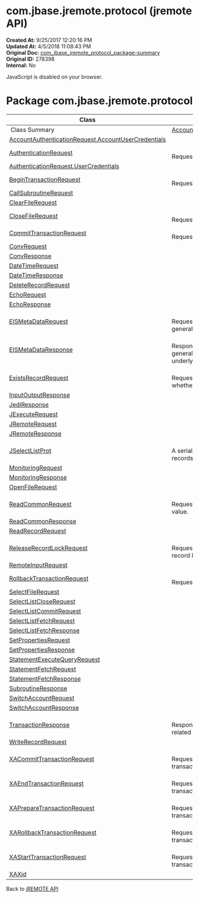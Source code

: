 # com.jbase.jremote.protocol (jremote API)

**Created At:** 9/25/2017 12:20:16 PM  
**Updated At:** 4/5/2018 11:08:43 PM  
**Original Doc:** [com_jbase_jremote_protocol_package-summary](https://docs.jbase.com/39270-protocol/com_jbase_jremote_protocol_package-summary)  
**Original ID:** 278398  
**Internal:** No  

<!--<br>    try {<br>        if (location.href.indexOf('is-external=true') == -1) {<br>            parent.document.title="com.jbase.jremote.protocol (jremote   API)";<br>        }<br>    }<br>    catch(err) {<br>    }<br>//-->
JavaScript is disabled on your browser.



<!--<br>  allClassesLink = document.getElementById("allclasses\_navbar\_top");<br>  if(window==top) {<br>    allClassesLink.style.display = "block";<br>  }<br>  else {<br>    allClassesLink.style.display = "none";<br>  }<br>  //-->

# Package com.jbase.jremote.protocol

| Class<br> | Description<br> |
| --- | --- |
 Class Summary  | [AccountAuthenticationRequest](./../accountauthenticationrequest-%28jremote-api%29 "class in com.jbase.jremote.protocol")<br> | <br>Request for authentication.<br> |
| [AccountAuthenticationRequest.AccountUserCredentials](./../accountauthenticationrequest-%28jremote-api%29 "class in com.jbase.jremote.protocol")<br> |  <br> |
| [AuthenticationRequest](./../authenticationrequest-%28jremote-api%29 "class in com.jbase.jremote.protocol")<br> | <br>Request for authentication.<br> |
| [AuthenticationRequest.UserCredentials](./../authenticationrequest-%28jremote-api%29 "class in com.jbase.jremote.protocol")<br> |  <br> |
| [BeginTransactionRequest](./../begintransactionrequest-%28jremote-api%29 "class in com.jbase.jremote.protocol")<br> | <br>Request to start transaction.<br> |
| [CallSubroutineRequest](./../callsubroutinerequest-%28jremote-api%29 "class in com.jbase.jremote.protocol")<br> |  <br> |
| [ClearFileRequest](./../clearfilerequest-%28jremote-api%29 "class in com.jbase.jremote.protocol")<br> |  <br> |
| [CloseFileRequest](./../closefilerequest-%28jremote-api%29 "class in com.jbase.jremote.protocol")<br> | <br>Request jBASE to close a file.<br> |
| [CommitTransactionRequest](./../committransactionrequest-%28jremote-api%29 "class in com.jbase.jremote.protocol")<br> | <br>Request to commit transaction.<br> |
| [ConvRequest](./../convrequest-%28jremote-api%29 "class in com.jbase.jremote.protocol")<br> |  <br> |
| [ConvResponse](./../convresponse-%28jremote-api%29 "class in com.jbase.jremote.protocol")<br> |  <br> |
| [DateTimeRequest](./../datetimerequest-%28jremote-api%29 "class in com.jbase.jremote.protocol")<br> |  <br> |
| [DateTimeResponse](./../datetimeresponse-%28jremote-api%29 "class in com.jbase.jremote.protocol")<br> |  <br> |
| [DeleteRecordRequest](./../deleterecordrequest-%28jremote-api%29 "class in com.jbase.jremote.protocol")<br> |  <br> |
| [EchoRequest](./../echorequest-%28jremote-api%29 "class in com.jbase.jremote.protocol")<br> |  <br> |
| [EchoResponse](./../echoresponse-%28jremote-api%29 "class in com.jbase.jremote.protocol")<br> |  <br> |
| [EISMetaDataRequest](./../eismetadatarequest-%28jremote-api%29 "class in com.jbase.jremote.protocol")<br> | <br>Request jBASE to retrieve general meta data.<br> |
| [EISMetaDataResponse](./../eismetadataresponse-%28jremote-api%29 "class in com.jbase.jremote.protocol")<br> | <br>Response object which reads general meta data of the underlying EIS instance.<br> |
| [ExistsRecordRequest](./../existsrecordrequest-%28jremote-api%29 "class in com.jbase.jremote.protocol")<br> | <br>Request jBASE to check whether a file record exists.<br> |
| [InputOutputResponse](./../inputoutputresponse-%28jremote-api%29 "class in com.jbase.jremote.protocol")<br> |  <br> |
| [JediResponse](./../jediresponse-%28jremote-api%29 "class in com.jbase.jremote.protocol")<br> |  <br> |
| [JExecuteRequest](./../jexecuterequest-%28jremote-api%29 "class in com.jbase.jremote.protocol")<br> |  <br> |
| [JRemoteRequest](./../jremoterequest-%28jremote-api%29 "class in com.jbase.jremote.protocol")<br> |  <br> |
| [JRemoteResponse](./../jremoteresponse-%28jremote-api%29 "class in com.jbase.jremote.protocol")<br> |  <br> |
| [JSelectListProt](./../jselectlistprot-%28jremote-api%29 "class in com.jbase.jremote.protocol")<br> | <br>A serializable list of jBASE file records.<br> |
| [MonitoringRequest](./../monitoringrequest-%28jremote-api%29 "class in com.jbase.jremote.protocol")<br> |  <br> |
| [MonitoringResponse](./../monitoringresponse-%28jremote-api%29 "class in com.jbase.jremote.protocol")<br> |  <br> |
| [OpenFileRequest](./../openfilerequest-%28jremote-api%29 "class in com.jbase.jremote.protocol")<br> |  <br> |
| [ReadCommonRequest](./../readcommonrequest-%28jremote-api%29 "class in com.jbase.jremote.protocol")<br> | <br>Request to read common value.<br> |
| [ReadCommonResponse](./../readcommonresponse-%28jremote-api%29 "class in com.jbase.jremote.protocol")<br> |  <br> |
| [ReadRecordRequest](./../readrecordrequest-%28jremote-api%29 "class in com.jbase.jremote.protocol")<br> |  <br> |
| [ReleaseRecordLockRequest](./../releaserecordlockrequest-%28jremote-api%29 "class in com.jbase.jremote.protocol")<br> | <br>Request jBASE to release a record lock.<br> |
| [RemoteInputRequest](./../remoteinputrequest-%28jremote-api%29 "class in com.jbase.jremote.protocol")<br> |  <br> |
| [RollbackTransactionRequest](./../rollbacktransactionrequest-%28jremote-api%29 "class in com.jbase.jremote.protocol")<br> | <br>Request to commit transaction.<br> |
| [SelectFileRequest](./../selectfilerequest-%28jremote-api%29 "class in com.jbase.jremote.protocol")<br> |  <br> |
| [SelectListCloseRequest](./../selectlistcloserequest-%28jremote-api%29 "class in com.jbase.jremote.protocol")<br> |  <br> |
| [SelectListCommitRequest](./../selectlistcommitrequest-%28jremote-api%29 "class in com.jbase.jremote.protocol")<br> |  <br> |
| [SelectListFetchRequest](./../selectlistfetchrequest-%28jremote-api%29 "class in com.jbase.jremote.protocol")<br> |  <br> |
| [SelectListFetchResponse](./../selectlistfetchresponse-%28jremote-api%29 "class in com.jbase.jremote.protocol")<br> |  <br> |
| [SetPropertiesRequest](./../setpropertiesrequest-%28jremote-api%29 "class in com.jbase.jremote.protocol")<br> |  <br> |
| [SetPropertiesResponse](./../setpropertiesresponse-%28jremote-api%29 "class in com.jbase.jremote.protocol")<br> |  <br> |
| [StatementExecuteQueryRequest](./../statementexecutequeryrequest-%28jremote-api%29 "class in com.jbase.jremote.protocol")<br> |  <br> |
| [StatementFetchRequest](./../statementfetchrequest-%28jremote-api%29 "class in com.jbase.jremote.protocol")<br> |  <br> |
| [StatementFetchResponse](./../statementfetchresponse-%28jremote-api%29 "class in com.jbase.jremote.protocol")<br> |  <br> |
| [SubroutineResponse](./../subroutineresponse-%28jremote-api%29 "class in com.jbase.jremote.protocol")<br> |  <br> |
| [SwitchAccountRequest](./../switchaccountrequest-%28jremote-api%29 "class in com.jbase.jremote.protocol")<br> |  <br> |
| [SwitchAccountResponse](./../switchaccountresponse-%28jremote-api%29 "class in com.jbase.jremote.protocol")<br> |  <br> |
| [TransactionResponse](./../transactionresponse-%28jremote-api%29 "class in com.jbase.jremote.protocol")<br> | <br>Response to transactions related requests.<br> |
| [WriteRecordRequest](./../writerecordrequest-%28jremote-api%29 "class in com.jbase.jremote.protocol")<br> |  <br> |
| [XACommitTransactionRequest](./../xacommittransactionrequest-%28jremote-api%29 "class in com.jbase.jremote.protocol")<br> | <br>Request jBASE commit an XA transaction.<br> |
| [XAEndTransactionRequest](./../xaendtransactionrequest-%28jremote-api%29 "class in com.jbase.jremote.protocol")<br> | <br>Request jBASE end an XA transaction.<br> |
| [XAPrepareTransactionRequest](./../xapreparetransactionrequest-%28jremote-api%29 "class in com.jbase.jremote.protocol")<br> | <br>Request jBASE prepare an XA transaction.<br> |
| [XARollbackTransactionRequest](./../xarollbacktransactionrequest-%28jremote-api%29 "class in com.jbase.jremote.protocol")<br> | <br>Request jBASE rollback an XA transaction.<br> |
| [XAStartTransactionRequest](./../xastarttransactionrequest-%28jremote-api%29 "class in com.jbase.jremote.protocol")<br> | <br>Request jBASE start an XA transaction.<br> |
| [XAXid](./../xaxid-%28jremote-api%29 "class in com.jbase.jremote.protocol")<br> |  <br> |



Back to [jREMOTE API](com_jbase_jremote_package-summary)
